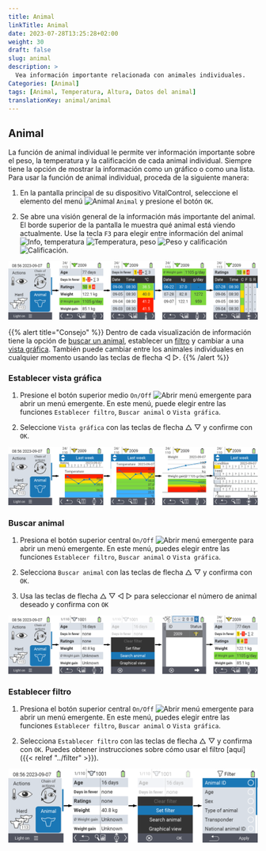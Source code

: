 ```yaml
---
title: Animal
linkTitle: Animal
date: 2023-07-28T13:25:28+02:00
weight: 30
draft: false
slug: animal
description: >
  Vea información importante relacionada con animales individuales.
Categories: [Animal]
tags: [Animal, Temperatura, Altura, Datos del animal]
translationKey: animal/animal
---
```

## Animal

La función de animal individual le permite ver información importante sobre el peso, la temperatura y la calificación de cada animal individual. Siempre tiene la opción de mostrar la información como un gráfico o como una lista. Para usar la función de animal individual, proceda de la siguiente manera:

1. En la pantalla principal de su dispositivo VitalControl, seleccione el elemento del menú <img src="/icons/main/animal.svg" width="35" align="bottom" alt="Animal" /> `Animal` y presione el botón `OK`.

2. Se abre una visión general de la información más importante del animal. El borde superior de la pantalla le muestra qué animal está viendo actualmente. Use la tecla `F3` para elegir entre información del animal <img src="/icons/footer/info.svg" width="20" align="bottom" alt="Info" />, temperatura <img src="/icons/actions/temperature.svg" width="10" align="bottom" alt="Temperatura" />, peso  <img src="/icons/actions/weight.svg" width="20" align="bottom" alt="Peso" /> y calificación <img src="/icons/actions/rating.svg" width="25" align="bottom" alt="Calificación" />.

![VitalControl: Menú Animal](images/list.png "Mostrar como lista")

{{% alert title="Consejo"  %}}
Dentro de cada visualización de información tiene la opción de [buscar un animal](#search-animal), establecer un [filtro](#set-filter) y cambiar a una [vista gráfica](#set-graphical-view).
También puede cambiar entre los animales individuales en cualquier momento usando las teclas de flecha ◁ ▷.
{{% /alert %}}

### Establecer vista gráfica

1. Presione el botón superior medio `On/Off` <img src="/icons/footer/search_chart.svg" width="40" align="bottom" alt="Abrir menú emergente" /> para abrir un menú emergente. En este menú, puede elegir entre las funciones `Establecer filtro`, `Buscar animal` o `Vista gráfica`.

2. Seleccione `Vista gráfica` con las teclas de flecha △ ▽ y confirme con `OK`.

![VitalControl: Menú Animal](images/graphic.png "Representación gráfica")

### Buscar animal

1. Presiona el botón superior central `On/Off` <img src="/icons/footer/search_chart.svg" width="40" align="bottom" alt="Abrir menú emergente" /> para abrir un menú emergente. En este menú, puedes elegir entre las funciones `Establecer filtro`, `Buscar animal` o `Vista gráfica`.

2. Selecciona `Buscar animal` con las teclas de flecha △ ▽ y confirma con `OK`.

3. Usa las teclas de flecha △ ▽ ◁ ▷ para seleccionar el número de animal deseado y confirma con `OK`

![VitalControl: Menú Animal](images/search.png "Buscar animal")

### Establecer filtro

1. Presiona el botón superior central `On/Off` <img src="/icons/footer/search_chart.svg" width="40" align="bottom" alt="Abrir menú emergente" /> para abrir un menú emergente. En este menú, puedes elegir entre las funciones `Establecer filtro`, `Buscar animal` o `Vista gráfica`.

2. Selecciona `Establecer filtro` con las teclas de flecha △ ▽ y confirma con `OK`.
Puedes obtener instrucciones sobre cómo usar el filtro [aquí]({{< relref "../filter" >}}).

![VitalControl: Menú Animal](images/filter.png "Establecer filtro")

